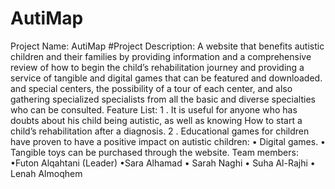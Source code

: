 # AutiMap
 Project Name:   AutiMap
#Project Description: A website that benefits autistic children and their families by providing information and a comprehensive review of how to begin the child’s rehabilitation journey and providing a service of tangible and digital games that can be featured and downloaded. and special centers, the possibility of a tour of each center, and also gathering specialized specialists from all the basic and diverse specialties who can be consulted.
 Feature List: 
 1 . It is useful for anyone who has doubts about his child being autistic, as well as knowing
 How to start a child’s rehabilitation after a diagnosis.
 2 . Educational games for children have proven to have a positive impact on autistic children:
 • Digital games.
 • Tangible toys can be purchased through the website.
 Team members: 
 •Futon Alqahtani (Leader)
 •Sara Alhamad
 • Sarah Naghi
 • Suha Al-Rajhi 
 • Lenah Almoqhem
